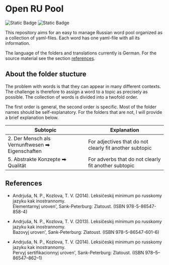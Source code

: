 # Open RU Pool

![Static Badge](https://img.shields.io/badge/Data-YAML-%23CB171E?style=flat-square)
![Static Badge](https://img.shields.io/badge/Script-Python3-%233776AB?style=flat-square)

This repository aims for an easy to manage Russian word pool organized as a collection of yaml-files. Each word has one yaml-file with all its information.

The language of the folders and translations currently is German. For the source material see the section [references](#References).

## About the folder stucture

The problem with words is that they can appear in many different contexts.
The challenge is therefore to assign a word to a topic as precisely as possible. 
The collection of words is divided into a twofold order.

The first order is general, the second order is specific.
Most of the folder names should be self-explanatory.
For the folders that are not, I will provide a brief explanation below. 

| Subtopic    | Explanation |
| -------- | ------- |
| 2. Der Mensch als Vernunftwesen ⮕ Eigenschaften | For adjectives that do not clearly fit another subtopic  |
| 5. Abstrakte Konzepte ⮕ Qualität | For adverbs that do not clearly fit another subtopic |


## References

- Andrjuša, N. P., Kozlova, T. V. (2014). Leksičeskij minimum po russkomy jazyku kak inostrannomy.<br>Ėlementarnyj uroven', Sank-Peterburg: Zlatoust. (ISBN 978-5-86547-858-4)

- Andrjuša, N. P., Kozlova, T. V. (2013). Leksičeskij minimum po russkomy jazyku kak inostrannomy.<br>Bazovyj uroven', Sank-Peterburg: Zlatoust. (ISBN 978-5-86547-601-6)

- Andrjuša, N. P., Kozlova, T. V. (2014). Leksičeskij minimum po russkomy jazyku kak inostrannomy.<br>Pervyj sertifikacionnyj uroven', Sank-Peterburg: Zlatoust. (ISBN 978–5–86547–862–1)

<!-- - [udarenie.ru](https://udarenieru.ru/index.php): Grammatičeskij slovar'.   -->